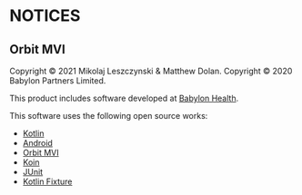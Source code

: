# NOTICES

## Orbit MVI

Copyright &copy; 2021 Mikolaj Leszczynski & Matthew Dolan.
Copyright &copy; 2020 Babylon Partners Limited.

This product includes software developed at [Babylon Health](http://www.babylonhealth.com/).

This software uses the following open source works:

- [Kotlin](https://github.com/JetBrains/kotlin)
- [Android](https://developer.android.com)
- [Orbit MVI](https://github.com/orbit-mvi/orbit-mvi)
- [Koin](https://insert-koin.io/)
- [JUnit](https://junit.org/)
- [Kotlin Fixture](https://github.com/appmattus/kotlinfixture/)
